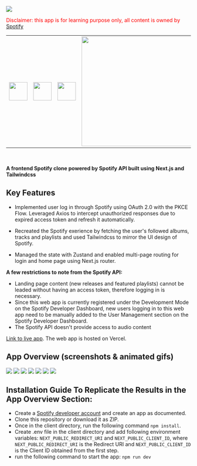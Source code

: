  <img src="https://user-images.githubusercontent.com/54665027/236880821-574dfe7f-c793-4a8b-8d02-4c3663b556ab.png" width=""> 


 
 
 <span style="color:red">Disclaimer: this app is for learning purpose only, all content is owned by [Spotify](https://open.spotify.com/) </span>
<br>
<table>
<tr>
<td ><img src="https://user-images.githubusercontent.com/54665027/236881205-8fe1e680-05c9-4b36-91e2-156f268dc0c0.png" width="50" > </td> 

<td><img src="https://user-images.githubusercontent.com/54665027/231562214-78102b25-036c-417e-b222-bcf6ce9d46b6.png" width="50"> </td>
<td><img src="https://user-images.githubusercontent.com/54665027/236884255-cff0240c-824b-4736-8419-aaef39a07ace.png" width="50"> </td>
<td><img src="https://user-images.githubusercontent.com/54665027/236882227-211e1869-d734-4161-ab6c-a219f790073d.png" width="300"> </td>
</tr>

</table>
<br>


 **A frontend Spotify clone powered by Spotify API built using Next.js and Tailwindcss**
 



## Key Features

* Implemented user log in through Spotify using OAuth 2.0 with the PKCE Flow. Leveraged Axios to intercept unauthorized responses due to expired access token and refresh it automatically. 

* Recreated the Spotify exerience by fetching the user's followed albums, tracks and playlists and used Tailwindcss to mirror the UI design of Spotify.

* Managed the state with Zustand and enabled multi-page routing for login and home page using Next.js router.

  

**A few restrictions to note from the Spotify API:**
* Landing page content (new releases and featured playlists) cannot be leaded without having an access token, therefore logging in is necessary.
* Since this web app is currently registered under the Development Mode on the Spotify Developer Dashboard, new users logging in to this web app need to be manually added to the User Management section on the Spotify Developer Dashboard.
*  The Spotify API doesn't provide access to audio content
 
 [Link to live app](https://clonify-majdbrt.vercel.app/). The web app is hosted on Vercel.

## App Overview (screenshots & animated gifs)
<img src="https://github.com/majdbrt/clonify/assets/54665027/80dfc23c-94e6-43d2-b3c1-3bf5d1c219d4" >

<img src="https://github.com/majdbrt/clonify/assets/54665027/68c19e8c-8dfc-48ce-9ddb-3d6ccc9483b2">

<img src="https://github.com/majdbrt/clonify/assets/54665027/46d62ef8-3529-4826-ac9f-7d85d59c43d9">

<img src="https://github.com/majdbrt/clonify/assets/54665027/0f70ea25-0d2f-445f-a5e6-e26889496a62" >

<img src="https://github.com/majdbrt/clonify/assets/54665027/68cf0149-02ea-4d21-abd0-56453ef2f281" >

<img src="https://github.com/majdbrt/clonify/assets/54665027/cfc73c00-137b-4528-81fc-75d954049d0a" >

<img src="https://github.com/majdbrt/clonify/assets/54665027/d604b4d3-c53f-496b-9fb5-8e980a25c460" >

## Installation Guide To Replicate the Results in the App Overview Section:
* Create a [Spotify developer account](https://developer.spotify.com/) and create an app as documented.
* Clone this repository or download it as ZIP.
* Once in the client directory, run the following command `npm install`.
* Create .env file in the client directory and add following environment variables: ``` NEXT_PUBLIC_REDIRECT_URI ``` and `NEXT_PUBLIC_CLIENT_ID`, where `NEXT_PUBLIC_REDIRECT_URI` is the Redirect URI and `NEXT_PUBLIC_CLIENT_ID` is the Client ID obtained from the first step.
* run the following command to start the app: `npm run dev`
